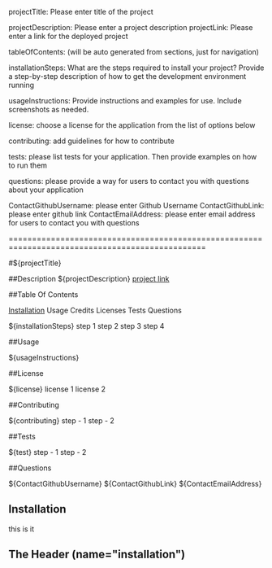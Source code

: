 
projectTitle: Please enter title of the project 

projectDescription: Please enter a project description
projectLink: Please enter a link for the deployed project

tableOfContents: (will be auto generated from sections, just for navigation)

installationSteps: What are the steps required to install your project? Provide a step-by-step description of how to get the development environment running

usageInstructions: Provide instructions and examples for use. Include screenshots as needed.

license: choose a license for the application from the list of options below

contributing: add guidelines for how to contribute

tests: please list tests for your application. Then provide examples on how to run them

questions: please provide a way for users to contact you with questions about your application

ContactGithubUsername: please enter Github Username
ContactGithubLink: please enter github link
ContactEmailAddress: please enter email address for users to contact you with questions

================================================================================================

#${projectTitle}

##Description
${projectDescription}
[project link](https://bookdown.org/yihui/rmarkdown-cookbook/attr-output.html)

##Table Of Contents

[Installation](#user-content-installation)
Usage
Credits
Licenses
Tests
Questions




${installationSteps}
step 1
step 2
step 3
step 4

##Usage

${usageInstructions}

##License

${license}
license 1
license 2

##Contributing

${contributing}
step - 1
step - 2

##Tests

${test}
step - 1
step - 2

##Questions

${ContactGithubUsername}
${ContactGithubLink}
${ContactEmailAddress}



## Installation
this is it 


## The Header (name="installation")